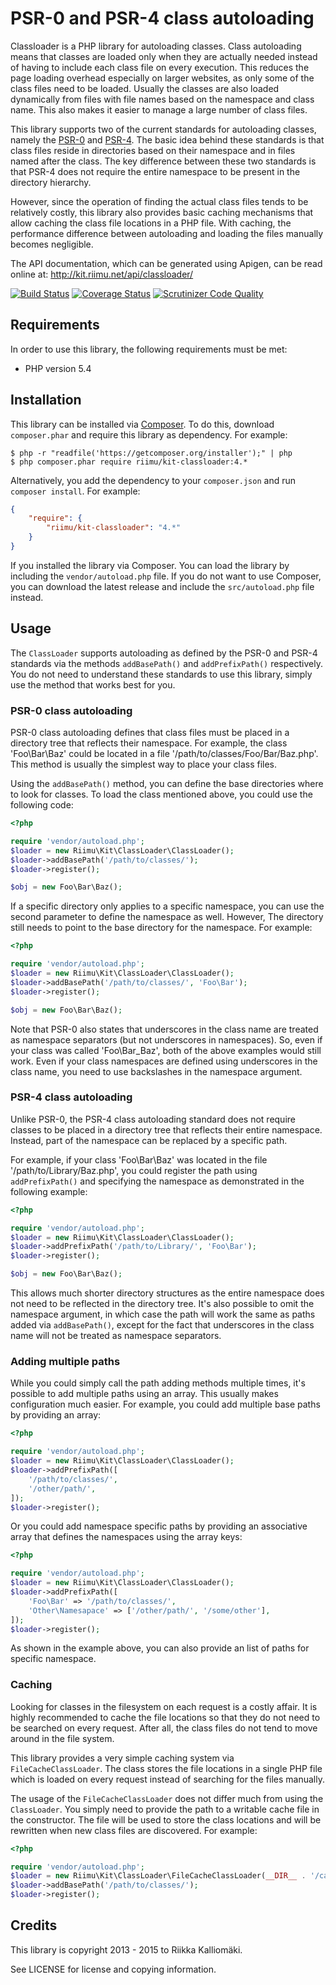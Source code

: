 # PSR-0 and PSR-4 class autoloading #

Classloader is a PHP library for autoloading classes. Class autoloading means
that classes are loaded only when they are actually needed instead of having to
include each class file on every execution. This reduces the page loading
overhead especially on larger websites, as only some of the class files need to
be loaded. Usually the classes are also loaded dynamically from files with file
names based on the namespace and class name. This also makes it easier to
manage a large number of class files.

This library supports two of the current standards for autoloading classes,
namely the [PSR-0](http://www.php-fig.org/psr/psr-0/) and [PSR-4](http://www.php-fig.org/psr/psr-4/).
The basic idea behind these standards is that class files reside in directories
based on their namespace and in files named after the class. The key difference
between these two standards is that PSR-4 does not require the entire namespace
to be present in the directory hierarchy.

However, since the operation of finding the actual class files tends to be
relatively costly, this library also provides basic caching mechanisms that
allow caching the class file locations in a PHP file. With caching, the 
performance difference between autoloading and loading the files manually
becomes negligible.

The API documentation, which can be generated using Apigen, can be read online
at: http://kit.riimu.net/api/classloader/

[![Build Status](https://img.shields.io/travis/Riimu/Kit-ClassLoader.svg?style=flat)](https://travis-ci.org/Riimu/Kit-ClassLoader)
[![Coverage Status](https://img.shields.io/coveralls/Riimu/Kit-ClassLoader.svg?style=flat)](https://coveralls.io/r/Riimu/Kit-ClassLoader?branch=master)
[![Scrutinizer Code Quality](https://img.shields.io/scrutinizer/g/Riimu/Kit-ClassLoader.svg?style=flat)](https://scrutinizer-ci.com/g/Riimu/Kit-ClassLoader/?branch=master)

## Requirements ##

In order to use this library, the following requirements must be met:

  * PHP version 5.4

## Installation ##

This library can be installed via [Composer](http://getcomposer.org/). To do
this, download `composer.phar` and require this library as dependency. For
example:

```
$ php -r "readfile('https://getcomposer.org/installer');" | php
$ php composer.phar require riimu/kit-classloader:4.*
```

Alternatively, you add the dependency to your `composer.json` and run `composer
install`. For example:

```json
{
    "require": {
        "riimu/kit-classloader": "4.*"
    }
}
```

If you installed the library via Composer. You can load the library by including
the `vendor/autoload.php` file. If you do not want to use Composer, you can
download the latest release and include the `src/autoload.php` file instead.

## Usage ##

The `ClassLoader` supports autoloading as defined by the PSR-0 and PSR-4
standards via the methods `addBasePath()` and `addPrefixPath()` respectively.
You do not need to understand these standards to use this library, simply use
the method that works best for you.

### PSR-0 class autoloading ###

PSR-0 class autoloading defines that class files must be placed in a directory
tree that reflects their namespace. For example, the class 'Foo\Bar\Baz' could
be located in a file '/path/to/classes/Foo/Bar/Baz.php'. This method is usually
the simplest way to place your class files.

Using the `addBasePath()` method, you can define the base directories where to
look for classes. To load the class mentioned above, you could use the
following code:

```php
<?php

require 'vendor/autoload.php';
$loader = new Riimu\Kit\ClassLoader\ClassLoader();
$loader->addBasePath('/path/to/classes/');
$loader->register();

$obj = new Foo\Bar\Baz();
```

If a specific directory only applies to a specific namespace, you can use the
second parameter to define the namespace as well. However, The directory still
needs to point to the base directory for the namespace. For example:

```php
<?php

require 'vendor/autoload.php';
$loader = new Riimu\Kit\ClassLoader\ClassLoader();
$loader->addBasePath('/path/to/classes/', 'Foo\Bar');
$loader->register();

$obj = new Foo\Bar\Baz();
```

Note that PSR-0 also states that underscores in the class name are treated as
namespace separators (but not underscores in namespaces). So, even if your class
was called 'Foo\Bar_Baz', both of the above examples would still work.
Even if your class namespaces are defined using underscores in the class name,
you need to use backslashes in the namespace argument.

### PSR-4 class autoloading ###

Unlike PSR-0, the PSR-4 class autoloading standard does not require classes to
be placed in a directory tree that reflects their entire namespace. Instead,
part of the namespace can be replaced by a specific path.

For example, if your class 'Foo\Bar\Baz' was located in the file
'/path/to/Library/Baz.php', you could register the path using `addPrefixPath()`
and specifying the namespace as demonstrated in the following example:

```php
<?php

require 'vendor/autoload.php';
$loader = new Riimu\Kit\ClassLoader\ClassLoader();
$loader->addPrefixPath('/path/to/Library/', 'Foo\Bar');
$loader->register();

$obj = new Foo\Bar\Baz();
```

This allows much shorter directory structures as the entire namespace does not
need to be reflected in the directory tree. It's also possible to omit the
namespace argument, in which case the path will work the same as paths added via
`addBasePath()`, except for the fact that underscores in the class name will not
be treated as namespace separators.

### Adding multiple paths ###

While you could simply call the path adding methods multiple times, it's
possible to add multiple paths using an array. This usually makes configuration
much easier. For example, you could add multiple base paths by providing an
array:

```php
<?php

require 'vendor/autoload.php';
$loader = new Riimu\Kit\ClassLoader\ClassLoader();
$loader->addPrefixPath([
    '/path/to/classes/',
    '/other/path/',
]);
$loader->register();
```

Or you could add namespace specific paths by providing an associative array that
defines the namespaces using the array keys:

```php
<?php

require 'vendor/autoload.php';
$loader = new Riimu\Kit\ClassLoader\ClassLoader();
$loader->addPrefixPath([
    'Foo\Bar' => '/path/to/classes/',
    'Other\Namesapace' => ['/other/path/', '/some/other'],
]);
$loader->register();
```

As shown in the example above, you can also provide an list of paths for
specific namespace.

### Caching ###

Looking for classes in the filesystem on each request is a costly affair. It is
highly recommended to cache the file locations so that they do not need to be
searched on every request. After all, the class files do not tend to move around
in the file system.

This library provides a very simple caching system via `FileCacheClassLoader`.
The class stores the file locations in a single PHP file which is loaded on
every request instead of searching for the files manually.

The usage of the `FileCacheClassLoader` does not differ much from using the
`ClassLoader`. You simply need to provide the path to a writable cache file in
the constructor. The file will be used to store the class locations and will be
rewritten when new class files are discovered. For example:

```php
<?php

require 'vendor/autoload.php';
$loader = new Riimu\Kit\ClassLoader\FileCacheClassLoader(__DIR__ . '/cache.php');
$loader->addBasePath('/path/to/classes/');
$loader->register();
```

## Credits ##

This library is copyright 2013 - 2015 to Riikka Kalliomäki.

See LICENSE for license and copying information.
